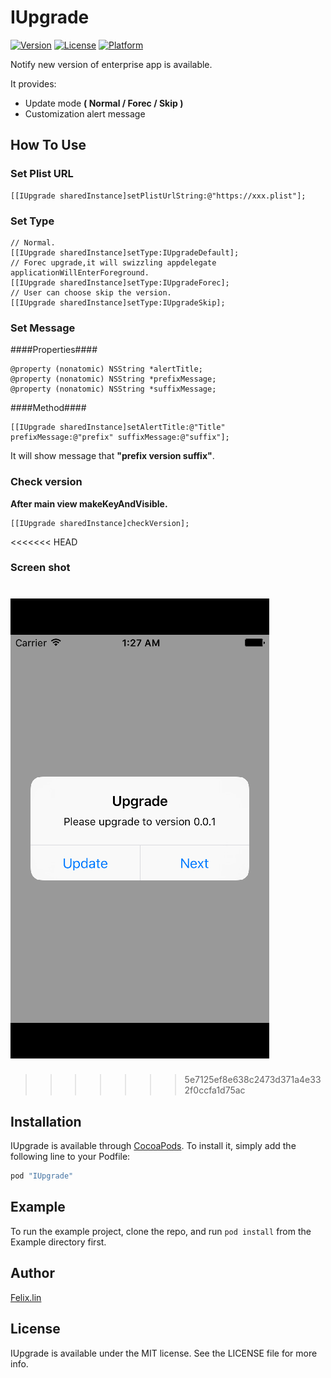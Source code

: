# IUpgrade

[![Version](https://img.shields.io/cocoapods/v/IUpgrade.svg?style=flat)](http://cocoapods.org/pods/IUpgrade)
[![License](https://img.shields.io/cocoapods/l/IUpgrade.svg?style=flat)](http://cocoapods.org/pods/IUpgrade)
[![Platform](https://img.shields.io/cocoapods/p/IUpgrade.svg?style=flat)](http://cocoapods.org/pods/IUpgrade)

Notify new version of enterprise app is available.

It provides:

* Update mode **( Normal / Forec / Skip )**
* Customization alert message

## How To Use

### Set Plist URL

```
[[IUpgrade sharedInstance]setPlistUrlString:@"https://xxx.plist"];
```

### Set Type

```
// Normal.
[[IUpgrade sharedInstance]setType:IUpgradeDefault];
// Forec upgrade,it will swizzling appdelegate applicationWillEnterForeground.
[[IUpgrade sharedInstance]setType:IUpgradeForec];
// User can choose skip the version.
[[IUpgrade sharedInstance]setType:IUpgradeSkip];
```

### Set Message

####Properties####

```
@property (nonatomic) NSString *alertTitle;
@property (nonatomic) NSString *prefixMessage;
@property (nonatomic) NSString *suffixMessage;
```
####Method####

```
[[IUpgrade sharedInstance]setAlertTitle:@"Title" prefixMessage:@"prefix" suffixMessage:@"suffix"];
```

It will show message that **"prefix version suffix"**.

### Check version
**After main view makeKeyAndVisible.**

```
[[IUpgrade sharedInstance]checkVersion];
```
<<<<<<< HEAD

### Screen shot

![Editor preferences pane](https://github.com/FelixLinBH/IUpgrade/blob/master/ScreenShot.png?raw=true)
=======
>>>>>>> 5e7125ef8e638c2473d371a4e332f0ccfa1d75ac


## Installation

IUpgrade is available through [CocoaPods](http://cocoapods.org). To install
it, simply add the following line to your Podfile:

```ruby
pod "IUpgrade"
```

## Example

To run the example project, clone the repo, and run `pod install` from the Example directory first.

## Author

[Felix.lin](mailto:fly_81211@hotmail.com)

## License

IUpgrade is available under the MIT license. See the LICENSE file for more info.
